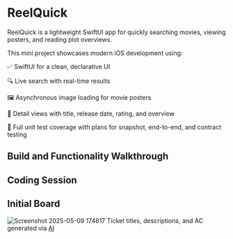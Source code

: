 # ReelQuick

ReelQuick is a lightweight SwiftUI app for quickly searching movies, viewing posters, and reading plot overviews.

This mini project showcases modern iOS development using:

✅ SwiftUI for a clean, declarative UI

🔍 Live search with real-time results

🖼️ Asynchronous image loading for movie posters

📖 Detail views with title, release date, rating, and overview

🧪 Full unit test coverage with plans for snapshot, end-to-end, and contract testing


## Build and Functionality Walkthrough

## Coding Session

## Initial Board
![Screenshot 2025-05-09 174817](https://github.com/user-attachments/assets/7f0bb8ca-ff7d-4612-9aa2-91fe5ea277a3)
Ticket titles, descriptions, and AC generated via [AI](https://chatgpt.com/share/681e877f-822c-800c-97d0-25271c2d475f)
